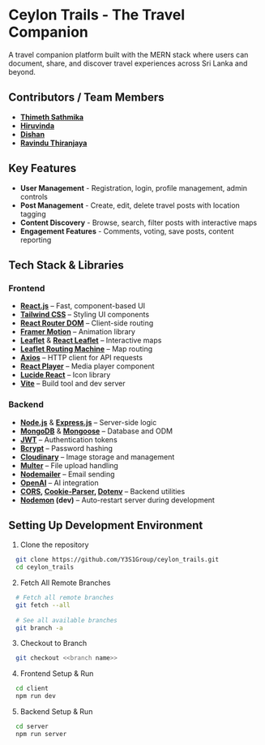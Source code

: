 
# Ceylon Trails - The Travel Companion 

A travel companion platform built with the MERN stack where users can document, share, and discover travel experiences across Sri Lanka and beyond.

## Contributors / Team Members

- **[Thimeth Sathmika](URL)** 
- **[Hiruvinda ](URL)** 
- **[Dishan](URL)** 
- **[Ravindu Thiranjaya](URL)** 


## Key Features

- **User Management** - Registration, login, profile management, admin controls
- **Post Management** - Create, edit, delete travel posts with location tagging
- **Content Discovery** - Browse, search, filter posts with interactive maps
- **Engagement Features** - Comments, voting, save posts, content reporting

## Tech Stack & Libraries

### Frontend
- **[React.js](https://reactjs.org/)** – Fast, component-based UI   
- **[Tailwind CSS](https://tailwindcss.com/)** – Styling UI components  
- **[React Router DOM](https://reactrouter.com/)** – Client-side routing  
- **[Framer Motion](https://www.framer.com/motion/)** – Animation library
- **[Leaflet](https://leafletjs.com/)** & **[React Leaflet](https://react-leaflet.js.org/)** – Interactive maps
- **[Leaflet Routing Machine](https://www.liedman.net/leaflet-routing-machine/)** – Map routing
- **[Axios](https://axios-http.com/)** – HTTP client for API requests
- **[React Player](https://www.npmjs.com/package/react-player)** – Media player component
- **[Lucide React](https://lucide.dev/)** – Icon library
- **[Vite](https://vitejs.dev/)** – Build tool and dev server  


### Backend
- **[Node.js](https://nodejs.org/)** & **[Express.js](https://expressjs.com/)** – Server-side logic  
- **[MongoDB](https://www.mongodb.com/)** & **[Mongoose](https://mongoosejs.com/)** – Database and ODM  
- **[JWT](https://www.npmjs.com/package/jsonwebtoken)** – Authentication tokens
- **[Bcrypt](https://www.npmjs.com/package/bcrypt)** – Password hashing
- **[Cloudinary](https://cloudinary.com/)** – Image storage and management
- **[Multer](https://www.npmjs.com/package/multer)** – File upload handling
- **[Nodemailer](https://nodemailer.com/)** – Email sending
- **[OpenAI](https://www.npmjs.com/package/openai)** – AI integration
- **[CORS](https://www.npmjs.com/package/cors), [Cookie-Parser](https://www.npmjs.com/package/cookie-parser), [Dotenv](https://www.npmjs.com/package/dotenv)** – Backend utilities
- **[Nodemon](https://www.npmjs.com/package/nodemon) (dev)** – Auto-restart server during development


## Setting Up Development Environment 

1. Clone the repository

```bash
  git clone https://github.com/Y3S1Group/ceylon_trails.git
  cd ceylon_trails
```
2. Fetch All Remote Branches

```bash
  # Fetch all remote branches
  git fetch --all
  
  # See all available branches
  git branch -a
```
3. Checkout to Branch

```bash
  git checkout <<branch name>>
```
4. Frontend Setup & Run

```bash
  cd client
  npm run dev
```

5. Backend Setup & Run

```bash
  cd server
  npm run server
```






